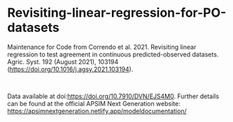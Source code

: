 # Revisiting-linear-regression-for-PO-datasets
Maintenance for Code from Correndo et al. 2021. Revisiting linear regression to test agreement in continuous predicted-observed datasets. Agric. Syst. 192 (August 2021), 103194 (https://doi.org/10.1016/j.agsy.2021.103194).

<br/>

Data available at doi:https://doi.org/10.7910/DVN/EJS4M0. Further details can be found at the official APSIM Next Generation website: https://apsimnextgeneration.netlify.app/modeldocumentation/
